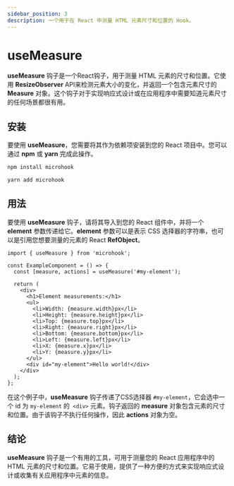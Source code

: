 ```yaml
---
sidebar_position: 3
description: 一个用于在 React 中测量 HTML 元素尺寸和位置的 Hook。
---
```


# useMeasure

<head>
  <meta name="keywords" content="React useMeasure hook，用于测量React元素的尺寸和位置，获取React元素的尺寸，使用ResizeObserver、useCallback、useEffect、RefObject等技术。" />
</head>

**useMeasure** 钩子是一个React钩子，用于测量 HTML 元素的尺寸和位置。它使用 **ResizeObserver** API来检测元素大小的变化，并返回一个包含元素尺寸的 **Measure** 对象。这个钩子对于实现响应式设计或在应用程序中需要知道元素尺寸的任何场景都很有用。

## 安装

要使用 **useMeasure**，您需要将其作为依赖项安装到您的 React 项目中。您可以通过 **npm** 或 **yarn** 完成此操作。

```bash
npm install microhook
```

```bash
yarn add microhook
```

## 用法

要使用 **useMeasure** 钩子，请将其导入到您的 React 组件中，并将一个 **element** 参数传递给它。**element** 参数可以是表示 CSS 选择器的字符串，也可以是引用您想要测量的元素的 React **RefObject**。

```tsx
import { useMeasure } from 'microhook';

const ExampleComponent = () => {
  const [measure, actions] = useMeasure('#my-element');

  return (
    <div>
      <h1>Element measurements:</h1>
      <ul>
        <li>Width: {measure.width}px</li>
        <li>Height: {measure.height}px</li>
        <li>Top: {measure.top}px</li>
        <li>Right: {measure.right}px</li>
        <li>Bottom: {measure.bottom}px</li>
        <li>Left: {measure.left}px</li>
        <li>X: {measure.x}px</li>
        <li>Y: {measure.y}px</li>
      </ul>
      <div id="my-element">Hello world!</div>
    </div>
  );
};
```

在这个例子中，**useMeasure** 钩子传递了CSS选择器 `#my-element`，它会选中一个 id 为 `my-element` 的` <div>` 元素。钩子返回的 **measure** 对象包含元素的尺寸和位置。由于该钩子不执行任何操作，因此 **actions** 对象为空。

## 结论

**useMeasure** 钩子是一个有用的工具，可用于测量您的 React 应用程序中的 HTML 元素的尺寸和位置。它易于使用，提供了一种方便的方式来实现响应式设计或收集有关应用程序中元素的信息。